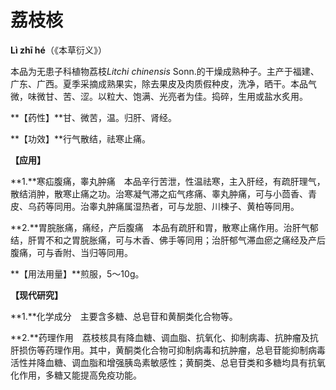 # 荔枝核

**Lì zhī hé**（《本草衍义》）

本品为无患子科植物荔枝*Litchi chinensis* Sonn.的干燥成熟种子。主产于福建、广东、广西。夏季采摘成熟果实，除去果皮及肉质假种皮，洗净，晒干。本品气微，味微甘、苦、涩。以粒大、饱满、光亮者为佳。捣碎，生用或盐水炙用。

**【药性】**甘、微苦，温。归肝、肾经。

**【功效】**行气散结，祛寒止痛。

**【应用】**

**1.**寒疝腹痛，睾丸肿痛　本品辛行苦泄，性温祛寒，主入肝经，有疏肝理气，散结消肿，散寒止痛之功。治寒凝气滞之疝气疼痛、睾丸肿痛，可与小茴香、青皮、乌药等同用。治睾丸肿痛属湿热者，可与龙胆、川楝子、黄柏等同用。

**2.**胃脘胀痛，痛经，产后腹痛　本品有疏肝和胃，散寒止痛作用。治肝气郁结，肝胃不和之胃脘胀痛，可与木香、佛手等同用；治肝郁气滞血瘀之痛经及产后腹痛，可与香附、当归等同用。

**【用法用量】**煎服，5～10g。

**【现代研究】**

**1.**化学成分　主要含多糖、总皂苷和黄酮类化合物等。

**2.**药理作用　荔枝核具有降血糖、调血脂、抗氧化、抑制病毒、抗肿瘤及抗肝损伤等药理作用。其中，黄酮类化合物可抑制病毒和抗肿瘤，总皂苷能抑制病毒活性并降血糖、调血脂和增强胰岛素敏感性；黄酮类、总皂苷类和多糖均具有抗氧化作用，多糖又能提高免疫功能。